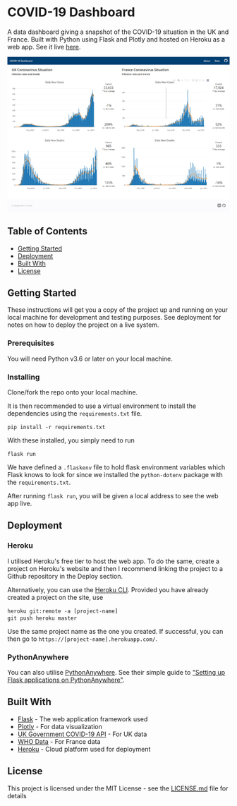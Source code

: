 # COVID-19 Dashboard

A data dashboard giving a snapshot of the COVID-19 situation in the UK and France. Built with Python using Flask and Plotly and hosted on Heroku as a web app. See it live [here](https://ryanfox212.pythonanywhere.com/).

![screenshot](screenshot.jpg)

## Table of Contents

- [Getting Started](#getting-started)
- [Deployment](#deployment)
- [Built With](#built-with)
- [License](#license)

## Getting Started

These instructions will get you a copy of the project up and running on your local machine for development and testing purposes. See deployment for notes on how to deploy the project on a live system.

### Prerequisites

You will need Python v3.6 or later on your local machine.

### Installing

Clone/fork the repo onto your local machine.

It is then recommended to use a virtual environment to install the dependencies using the `requirements.txt` file.

```cli
pip install -r requirements.txt
```

With these installed, you simply need to run

```cli
flask run
```

We have defined a `.flaskenv` file to hold flask environment variables which Flask knows to look for since we installed the `python-dotenv` package with the `requirements.txt`.

After running `flask run`, you will be given a local address to see the web app live.

## Deployment

### Heroku

I utilised Heroku's free tier to host the web app. To do the same, create a project on Heroku's website and then I recommend linking the project to a Github repository in the Deploy section.

Alternatively, you can use the [Heroku CLI](https://devcenter.heroku.com/articles/heroku-cli). Provided you have already created a project on the site, use

```cli
heroku git:remote -a [project-name]
git push heroku master
```

Use the same project name as the one you created. If successful, you can then go to `https://[project-name].herokuapp.com/`.

### PythonAnywhere

You can also utilise [PythonAnywhere](https://www.pythonanywhere.com/). See their simple guide to ["Setting up Flask applications on PythonAnywhere"](https://help.pythonanywhere.com/pages/Flask/).

## Built With

- [Flask](https://flask.palletsprojects.com/en/1.1.x/) - The web application framework used
- [Plotly](https://plotly.com/python/) - For data visualization
- [UK Government COVID-19 API](https://coronavirus.data.gov.uk/details/developers-guide) - For UK data
- [WHO Data](https://covid19.who.int/) - For France data
- [Heroku](https://heroku.com/) - Cloud platform used for deployment

## License

This project is licensed under the MIT License - see the [LICENSE.md](LICENSE.md) file for details
